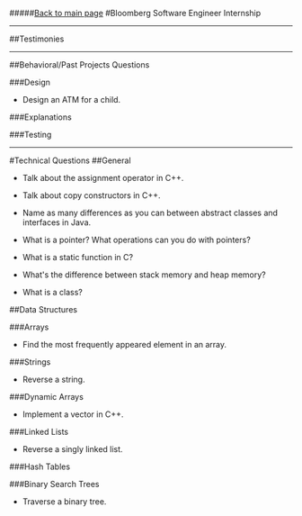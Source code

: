 #####[Back to main page](../README.md)
#Bloomberg Software Engineer Internship

-----------
##Testimonies

----------------
##Behavioral/Past Projects Questions

###Design
- Design an ATM for a child.

###Explanations

###Testing

------------
#Technical Questions
##General
- Talk about the assignment operator in C++.

- Talk about copy constructors in C++.

- Name as many differences as you can between abstract classes and interfaces in Java.

- What is a pointer? What operations can you do with pointers?

- What is a static function in C?

- What's the difference between stack memory and heap memory?

- What is a class?

##Data Structures

###Arrays
- Find the most frequently appeared element in an array.

###Strings
- Reverse a string.

###Dynamic Arrays
- Implement a vector in C++.

###Linked Lists
- Reverse a singly linked list.

###Hash Tables

###Binary Search Trees
- Traverse a binary tree.

